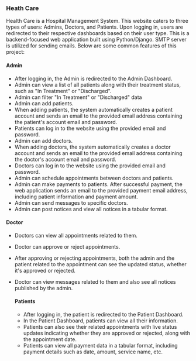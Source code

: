 ### Heath Care
Health Care is a Hospital Management System. This website caters to three types of users: Admins, Doctors, and Patients. Upon logging in, users are redirected to their respective dashboards based on their user type. This is a backend-focused web application built using Python/Django. SMTP server is utilized for sending emails. Below are some common features of this project:

#### Admin
* After logging in, the Admin is redirected to the Admin Dashboard.
* Admin can view a list of all patients along with their treatment status, such as "In Treatment" or "Discharged".
* Admin can filter "In Treatment" or "Discharged" data
* Admin can add patients.
* When adding patients, the system automatically creates a patient account and sends an email to the provided email address containing the patient's account email and password.
* Patients can log in to the website using the provided email and password.
* Admin can add doctors.
* When adding doctors, the system automatically creates a doctor account and sends an email to the provided email address containing the doctor's account email and password.
* Doctors can log in to the website using the provided email and password.
* Admin can schedule appointments between doctors and patients.
* Admin can make payments to patients. After successful payment, the web application sends an email to the provided payment email address, including patient information and payment amount.
* Admin can send messages to specific doctors.
* Admin can post notices and view all notices in a tabular format.

#### Doctor
* Doctors can view all appointments related to them.
* Doctor can approve or reject appointments.
* After approving or rejecting appointments, both the admin and the patient related to the appointment can see the updated status, whether it's approved or rejected.
* Doctor can view messages related to them and also see all notices published by the admin.

  #### Patients
  * After logging in, the patient is redirected to the Patient Dashboard.
  * In the Patient Dashboard, patients can view all their information.
  * Patients can also see their related appointments with live status updates indicating whether they are approved or rejected, along with the appointment date.
  * Patients can view all payment data in a tabular format, including payment details such as date, amount, service name, etc.

